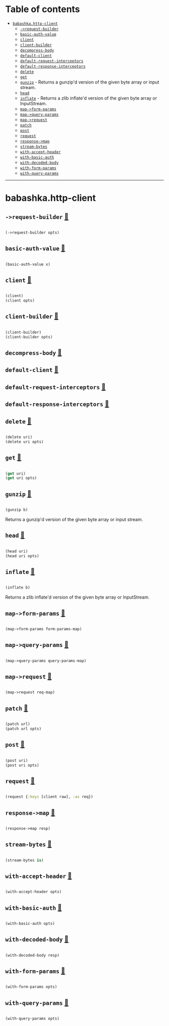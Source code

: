 # Table of contents
-  [`babashka.http-client`](#babashka.http-client) 
    -  [`->request-builder`](#babashka.http-client/->request-builder)
    -  [`basic-auth-value`](#babashka.http-client/basic-auth-value)
    -  [`client`](#babashka.http-client/client)
    -  [`client-builder`](#babashka.http-client/client-builder)
    -  [`decompress-body`](#babashka.http-client/decompress-body)
    -  [`default-client`](#babashka.http-client/default-client)
    -  [`default-request-interceptors`](#babashka.http-client/default-request-interceptors)
    -  [`default-response-interceptors`](#babashka.http-client/default-response-interceptors)
    -  [`delete`](#babashka.http-client/delete)
    -  [`get`](#babashka.http-client/get)
    -  [`gunzip`](#babashka.http-client/gunzip) - Returns a gunzip'd version of the given byte array or input stream.
    -  [`head`](#babashka.http-client/head)
    -  [`inflate`](#babashka.http-client/inflate) - Returns a zlib inflate'd version of the given byte array or InputStream.
    -  [`map->form-params`](#babashka.http-client/map->form-params)
    -  [`map->query-params`](#babashka.http-client/map->query-params)
    -  [`map->request`](#babashka.http-client/map->request)
    -  [`patch`](#babashka.http-client/patch)
    -  [`post`](#babashka.http-client/post)
    -  [`request`](#babashka.http-client/request)
    -  [`response->map`](#babashka.http-client/response->map)
    -  [`stream-bytes`](#babashka.http-client/stream-bytes)
    -  [`with-accept-header`](#babashka.http-client/with-accept-header)
    -  [`with-basic-auth`](#babashka.http-client/with-basic-auth)
    -  [`with-decoded-body`](#babashka.http-client/with-decoded-body)
    -  [`with-form-params`](#babashka.http-client/with-form-params)
    -  [`with-query-params`](#babashka.http-client/with-query-params)

-----
# <a name="babashka.http-client">babashka.http-client</a>






## <a name="babashka.http-client/->request-builder">`->request-builder`</a> [:page_facing_up:](https://github.com/babashka/http-client/blob/main/src/babashka/http_client.clj#L164-L178)
<a name="babashka.http-client/->request-builder"></a>
``` clojure

(->request-builder opts)
```


## <a name="babashka.http-client/basic-auth-value">`basic-auth-value`</a> [:page_facing_up:](https://github.com/babashka/http-client/blob/main/src/babashka/http_client.clj#L140-L143)
<a name="babashka.http-client/basic-auth-value"></a>
``` clojure

(basic-auth-value x)
```


## <a name="babashka.http-client/client">`client`</a> [:page_facing_up:](https://github.com/babashka/http-client/blob/main/src/babashka/http_client.clj#L58-L63)
<a name="babashka.http-client/client"></a>
``` clojure

(client)
(client opts)
```


## <a name="babashka.http-client/client-builder">`client-builder`</a> [:page_facing_up:](https://github.com/babashka/http-client/blob/main/src/babashka/http_client.clj#L34-L56)
<a name="babashka.http-client/client-builder"></a>
``` clojure

(client-builder)
(client-builder opts)
```


## <a name="babashka.http-client/decompress-body">`decompress-body`</a> [:page_facing_up:](https://github.com/babashka/http-client/blob/main/src/babashka/http_client.clj#L200-L203)
<a name="babashka.http-client/decompress-body"></a>

## <a name="babashka.http-client/default-client">`default-client`</a> [:page_facing_up:](https://github.com/babashka/http-client/blob/main/src/babashka/http_client.clj#L65-L66)
<a name="babashka.http-client/default-client"></a>

## <a name="babashka.http-client/default-request-interceptors">`default-request-interceptors`</a> [:page_facing_up:](https://github.com/babashka/http-client/blob/main/src/babashka/http_client.clj#L194-L198)
<a name="babashka.http-client/default-request-interceptors"></a>

## <a name="babashka.http-client/default-response-interceptors">`default-response-interceptors`</a> [:page_facing_up:](https://github.com/babashka/http-client/blob/main/src/babashka/http_client.clj#L292-L294)
<a name="babashka.http-client/default-response-interceptors"></a>

## <a name="babashka.http-client/delete">`delete`</a> [:page_facing_up:](https://github.com/babashka/http-client/blob/main/src/babashka/http_client.clj#L313-L317)
<a name="babashka.http-client/delete"></a>
``` clojure

(delete uri)
(delete uri opts)
```


## <a name="babashka.http-client/get">`get`</a> [:page_facing_up:](https://github.com/babashka/http-client/blob/main/src/babashka/http_client.clj#L307-L311)
<a name="babashka.http-client/get"></a>
``` clojure

(get uri)
(get uri opts)
```


## <a name="babashka.http-client/gunzip">`gunzip`</a> [:page_facing_up:](https://github.com/babashka/http-client/blob/main/src/babashka/http_client.clj#L205-L210)
<a name="babashka.http-client/gunzip"></a>
``` clojure

(gunzip b)
```


Returns a gunzip'd version of the given byte array or input stream.

## <a name="babashka.http-client/head">`head`</a> [:page_facing_up:](https://github.com/babashka/http-client/blob/main/src/babashka/http_client.clj#L319-L323)
<a name="babashka.http-client/head"></a>
``` clojure

(head uri)
(head uri opts)
```


## <a name="babashka.http-client/inflate">`inflate`</a> [:page_facing_up:](https://github.com/babashka/http-client/blob/main/src/babashka/http_client.clj#L216-L233)
<a name="babashka.http-client/inflate"></a>
``` clojure

(inflate b)
```


Returns a zlib inflate'd version of the given byte array or InputStream.

## <a name="babashka.http-client/map->form-params">`map->form-params`</a> [:page_facing_up:](https://github.com/babashka/http-client/blob/main/src/babashka/http_client.clj#L130-L138)
<a name="babashka.http-client/map->form-params"></a>
``` clojure

(map->form-params form-params-map)
```


## <a name="babashka.http-client/map->query-params">`map->query-params`</a> [:page_facing_up:](https://github.com/babashka/http-client/blob/main/src/babashka/http_client.clj#L122-L128)
<a name="babashka.http-client/map->query-params"></a>
``` clojure

(map->query-params query-params-map)
```


## <a name="babashka.http-client/map->request">`map->request`</a> [:page_facing_up:](https://github.com/babashka/http-client/blob/main/src/babashka/http_client.clj#L248-L249)
<a name="babashka.http-client/map->request"></a>
``` clojure

(map->request req-map)
```


## <a name="babashka.http-client/patch">`patch`</a> [:page_facing_up:](https://github.com/babashka/http-client/blob/main/src/babashka/http_client.clj#L331-L337)
<a name="babashka.http-client/patch"></a>
``` clojure

(patch url)
(patch url opts)
```


## <a name="babashka.http-client/post">`post`</a> [:page_facing_up:](https://github.com/babashka/http-client/blob/main/src/babashka/http_client.clj#L325-L329)
<a name="babashka.http-client/post"></a>
``` clojure

(post uri)
(post uri opts)
```


## <a name="babashka.http-client/request">`request`</a> [:page_facing_up:](https://github.com/babashka/http-client/blob/main/src/babashka/http_client.clj#L296-L305)
<a name="babashka.http-client/request"></a>
``` clojure

(request {:keys [client raw], :as req})
```


## <a name="babashka.http-client/response->map">`response->map`</a> [:page_facing_up:](https://github.com/babashka/http-client/blob/main/src/babashka/http_client.clj#L267-L275)
<a name="babashka.http-client/response->map"></a>
``` clojure

(response->map resp)
```


## <a name="babashka.http-client/stream-bytes">`stream-bytes`</a> [:page_facing_up:](https://github.com/babashka/http-client/blob/main/src/babashka/http_client.clj#L278-L281)
<a name="babashka.http-client/stream-bytes"></a>
``` clojure

(stream-bytes is)
```


## <a name="babashka.http-client/with-accept-header">`with-accept-header`</a> [:page_facing_up:](https://github.com/babashka/http-client/blob/main/src/babashka/http_client.clj#L154-L162)
<a name="babashka.http-client/with-accept-header"></a>
``` clojure

(with-accept-header opts)
```


## <a name="babashka.http-client/with-basic-auth">`with-basic-auth`</a> [:page_facing_up:](https://github.com/babashka/http-client/blob/main/src/babashka/http_client.clj#L145-L152)
<a name="babashka.http-client/with-basic-auth"></a>
``` clojure

(with-basic-auth opts)
```


## <a name="babashka.http-client/with-decoded-body">`with-decoded-body`</a> [:page_facing_up:](https://github.com/babashka/http-client/blob/main/src/babashka/http_client.clj#L283-L290)
<a name="babashka.http-client/with-decoded-body"></a>
``` clojure

(with-decoded-body resp)
```


## <a name="babashka.http-client/with-form-params">`with-form-params`</a> [:page_facing_up:](https://github.com/babashka/http-client/blob/main/src/babashka/http_client.clj#L185-L192)
<a name="babashka.http-client/with-form-params"></a>
``` clojure

(with-form-params opts)
```


## <a name="babashka.http-client/with-query-params">`with-query-params`</a> [:page_facing_up:](https://github.com/babashka/http-client/blob/main/src/babashka/http_client.clj#L180-L183)
<a name="babashka.http-client/with-query-params"></a>
``` clojure

(with-query-params opts)
```

